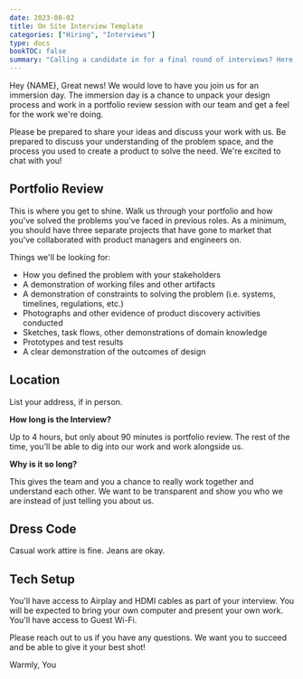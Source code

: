 ```yaml
---
date: 2023-08-02
title: On Site Interview Template
categories: ["Hiring", "Interviews"]
type: docs
bookTOC: false
summary: "Calling a candidate in for a final round of interviews? Here's how to set expectations."
---
```


Hey {NAME},
Great news! We would love to have you join us for an immersion day. The immersion day is a chance to unpack your design process and work in a portfolio review session with our team and get a feel for the work we're doing.

Please be prepared to share your ideas and discuss your work with us. Be prepared to discuss your understanding of the problem space, and the process you used to create a product to solve the need. We're excited to chat with you!

## Portfolio Review
This is where you get to shine. Walk us through your portfolio and how you've solved the problems you've faced in previous roles. As a minimum, you should have three separate projects that have gone to market that you've collaborated with product managers and engineers on.

Things we'll be looking for:
- How you defined the problem with your stakeholders
- A demonstration of working files and other artifacts
- A demonstration of constraints to solving the problem (i.e. systems, timelines, regulations, etc.)
- Photographs and other evidence of product discovery activities conducted
- Sketches, task flows, other demonstrations of domain knowledge
- Prototypes and test results
- A clear demonstration of the outcomes of design

## Location
List your address, if in person.

**How long is the Interview?**

Up to 4 hours, but only about 90 minutes is portfolio review. The rest of the time, you'll be able to dig into our work and work alongside us.

**Why is it so long?**

This gives the team and you a chance to really work together and understand each other. We want to be transparent and show you who we are instead of just telling you about us.

## Dress Code
Casual work attire is fine. Jeans are okay.

## Tech Setup
You'll have access to Airplay and HDMI cables as part of your interview. You will be expected to bring your own computer and present your own work. You'll have access to Guest Wi-Fi.


Please reach out to us if you have any questions. We want you to succeed and be able to give it your best shot!

Warmly,
You